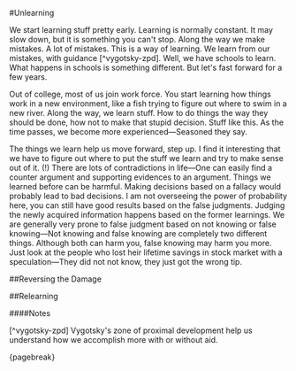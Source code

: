 #Unlearning

We start learning stuff pretty early. Learning is normally constant. It may slow down, but it is something you can't stop. Along the way we make mistakes. A lot of mistakes. This is a way of learning. We learn from our mistakes, with guidance [^vygotsky-zpd]. Well, we have schools to learn. What happens in schools is something different. But let's fast forward for a few years.

Out of college, most of us join work force. You start learning how things work in a new environment, like a fish trying to figure out where to swim in a new river. Along the way, we learn stuff. How to do things the way they should be done, how not to make that stupid decision. Stuff like this. As the time passes, we become more experienced—Seasoned they say.

The things we learn help us move forward, step up. I find it interesting that we have to figure out where to put the stuff we learn and try to make sense out of it. (!) There are lots of contradictions in life—One can easily find a counter argument and supporting evidences to an argument. Things we learned before can be harmful. Making decisions based on a fallacy would probably lead to bad decisions. I am not overseeing the power of probability here, you can still have good results based on the false judgments. Judging the newly acquired information happens based on the former learnings. We are generally very prone to false judgment based on not knowing or false knowing—Not knowing and false knowing are completely two different things. Although both can harm you, false knowing may harm you more. Just look at the people who lost heir lifetime savings in stock market with a speculation—They did not not know, they just got the wrong tip.

##Reversing the Damage

##Relearning

####Notes

[^vygotsky-zpd] Vygotsky's zone of proximal development help us understand how we accomplish more with or without aid.

{pagebreak}
